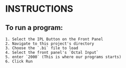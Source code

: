 # INSTRUCTIONS

To run a program:
---
    1. Select the IPL Button on the Front Panel
    2. Navigate to this project's directory
    3. Choose the `.bi` file to load
    4. Select the front panel's `Octal Input`
    5. enter `2000` (This is where our programs starts)
    6. Click Run 


